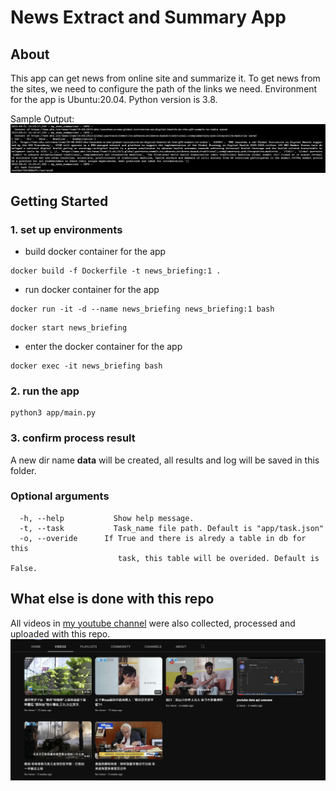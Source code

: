 # News Extract and Summary App

## About
This app can get news from online site and summarize it. To get news from the sites, we need to configure the path of the links we need. Environment for the app is Ubuntu:20.04. Python version is 3.8.  

Sample Output:
![sample.png](https://github.com/jianxing31/news_briefing/blob/master/images/%E3%82%B9%E3%82%AF%E3%83%AA%E3%83%BC%E3%83%B3%E3%82%B7%E3%83%A7%E3%83%83%E3%83%88%202023-08-21%2023.36.54.png)

## Getting Started
### 1. set up environments
- build docker container for the app
```shell
docker build -f Dockerfile -t news_briefing:1 .
```
- run docker container for the app
```shell
docker run -it -d --name news_briefing news_briefing:1 bash
```
```shell
docker start news_briefing
```
- enter the docker container for the app
```shell
docker exec -it news_briefing bash
```
### 2. run the app
```shell
python3 app/main.py
```

### 3. confirm process result  

A new dir name **data** will be created, all results and log will be saved in this folder.

### Optional arguments
```shell
  -h, --help           Show help message.
  -t, --task           Task_name file path. Default is "app/task.json"
  -o, --overide      If True and there is alredy a table in db for this
                        task, this table will be overided. Default is False.
```

## What else is done with this repo
All videos in [my youtube channel](https://www.youtube.com/@happy_ltb/videos) were also collected, processed and uploaded with this repo.
![youtube_page.png](https://github.com/jianxing31/news_briefing/blob/master/images/%E3%82%B9%E3%82%AF%E3%83%AA%E3%83%BC%E3%83%B3%E3%82%B7%E3%83%A7%E3%83%83%E3%83%88%202023-08-21%2023.50.24.png)
